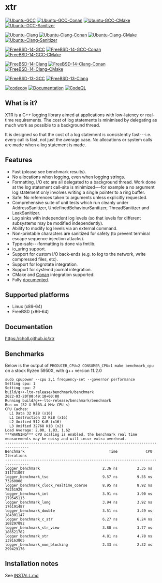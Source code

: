 # xtr

[![Ubuntu-GCC](https://github.com/choll/xtr/workflows/Ubuntu-GCC/badge.svg)](https://github.com/choll/xtr/actions?query=workflow%3AUbuntu-GCC)
[![Ubuntu-GCC-Conan](https://github.com/choll/xtr/workflows/Ubuntu-GCC-Conan/badge.svg)](https://github.com/choll/xtr/actions?query=workflow%3AUbuntu-GCC-Conan)
[![Ubuntu-GCC-CMake](https://github.com/choll/xtr/actions/workflows/ubuntu_gcc_cmake.yml/badge.svg)](https://github.com/choll/xtr/actions/workflows/ubuntu_gcc_cmake.yml)
[![Ubuntu-GCC-Sanitizer](https://github.com/choll/xtr/workflows/Ubuntu-GCC-Sanitizer/badge.svg)](https://github.com/choll/xtr/actions?query=workflow%3AUbuntu-GCC-Sanitizer)

[![Ubuntu-Clang](https://github.com/choll/xtr/actions/workflows/ubuntu_clang.yml/badge.svg)](https://github.com/choll/xtr/actions/workflows/ubuntu_clang.yml)
[![Ubuntu-Clang-Conan](https://github.com/choll/xtr/workflows/Ubuntu-Clang-Conan/badge.svg)](https://github.com/choll/xtr/actions?query=workflow%3AUbuntu-Clang-Conan)
[![Ubuntu-Clang-CMake](https://github.com/choll/xtr/actions/workflows/ubuntu_clang_cmake.yml/badge.svg)](https://github.com/choll/xtr/actions/workflows/ubuntu_clang_cmake.yml)
[![Ubuntu-Clang-Sanitizer](https://github.com/choll/xtr/actions/workflows/ubuntu_clang_sanitizer.yml/badge.svg)](https://github.com/choll/xtr/actions/workflows/ubuntu_clang_sanitizer.yml)

[![FreeBSD-14-GCC](https://api.cirrus-ci.com/github/choll/xtr.svg?task=freebsd-14-gcc)](https://cirrus-ci.com/github/choll/xtr)
[![FreeBSD-14-GCC-Conan](https://api.cirrus-ci.com/github/choll/xtr.svg?task=freebsd-14-gcc-conan)](https://cirrus-ci.com/github/choll/xtr)
[![FreeBSD-14-GCC-CMake](https://api.cirrus-ci.com/github/choll/xtr.svg?task=freebsd-14-gcc-cmake)](https://cirrus-ci.com/github/choll/xtr)

[![FreeBSD-14-Clang](https://api.cirrus-ci.com/github/choll/xtr.svg?task=freebsd-14-clang)](https://cirrus-ci.com/github/choll/xtr)
[![FreeBSD-14-Clang-Conan](https://api.cirrus-ci.com/github/choll/xtr.svg?task=freebsd-14-clang-conan)](https://cirrus-ci.com/github/choll/xtr)
[![FreeBSD-14-Clang-CMake](https://api.cirrus-ci.com/github/choll/xtr.svg?task=freebsd-14-clang-cmake)](https://cirrus-ci.com/github/choll/xtr)

[![FreeBSD-13-GCC](https://api.cirrus-ci.com/github/choll/xtr.svg?task=freebsd-13-gcc)](https://cirrus-ci.com/github/choll/xtr)
[![FreeBSD-13-Clang](https://api.cirrus-ci.com/github/choll/xtr.svg?task=freebsd-13-clang)](https://cirrus-ci.com/github/choll/xtr)

[![codecov](https://codecov.io/gh/choll/xtr/branch/master/graph/badge.svg?token=FDdI0ZM5tv)](https://codecov.io/gh/choll/xtr)
[![Documentation](https://github.com/choll/xtr/actions/workflows/docs.yml/badge.svg)](https://choll.github.io/xtr)
[![CodeQL](https://github.com/choll/xtr/actions/workflows/codeql-analysis.yml/badge.svg)](https://github.com/choll/xtr/actions/workflows/codeql-analysis.yml)

## What is it?

XTR is a C++ logging library aimed at applications with low-latency or real-time
requirements. The cost of log statements is minimised by delegating as much work
as possible to a background thread.

It is designed so that the cost of a log statement is consistently fast---i.e.
every call is fast, not just the average case. No allocations or system calls
are made when a log statement is made.

## Features

* Fast (please see benchmark results).
* No allocations when logging, even when logging strings.
* Formatting, I/O etc are all delegated to a background thread. Work done at the log statement call-site is minimized---for example a no argument log statement only involves writing a single pointer to a ring buffer.
* Safe: No references taken to arguments unless explicitly requested.
* Comprehensive suite of unit tests which run cleanly under AddressSanitizer, UndefinedBehaviourSanitizer, ThreadSanitizer and LeakSanitizer.
* Log sinks with independent log levels (so that levels for different subsystems may be modified independently).
* Ability to modify log levels via an external command.
* Non-printable characters are sanitized for safety (to prevent terminal escape sequence injection attacks).
* Type-safe---formatting is done via fmtlib.
* io\_uring support.
* Support for custom I/O back-ends (e.g. to log to the network, write compressed files, etc).
* Support for logrotate integration.
* Support for systemd journal integration.
* CMake and [Conan](https://conan.io/center/xtr) integration supported.
* Fully [documented](https://choll.github.io/xtr).

## Supported platforms

* Linux (x86-64)
* FreeBSD (x86-64)

## Documentation

https://choll.github.io/xtr

## Benchmarks

Below is the output of `PRODUCER_CPU=2 CONSUMER_CPU=1 make benchmark_cpu` on a stock Ryzen 5950X, with g++ version 11.2.0

```
sudo cpupower --cpu 2,1 frequency-set --governor performance
Setting cpu: 1
Setting cpu: 2
build/g++-lto-release/benchmark/benchmark
2022-03-20T00:49:10+00:00
Running build/g++-lto-release/benchmark/benchmark
Run on (32 X 5083.4 MHz CPU s)
CPU Caches:
  L1 Data 32 KiB (x16)
  L1 Instruction 32 KiB (x16)
  L2 Unified 512 KiB (x16)
  L3 Unified 32768 KiB (x2)
Load Average: 2.00, 1.83, 1.62
***WARNING*** CPU scaling is enabled, the benchmark real time measurements may be noisy and will incur extra overhead.
---------------------------------------------------------------------------------
Benchmark                                       Time             CPU   Iterations
---------------------------------------------------------------------------------
logger_benchmark                             2.36 ns         2.35 ns    311731007
logger_benchmark_tsc                         9.57 ns         9.55 ns     73260008
logger_benchmark_clock_realtime_coarse       8.95 ns         8.92 ns     78251929
logger_benchmark_int                         3.91 ns         3.90 ns    179545113
logger_benchmark_long                        3.94 ns         3.92 ns    176191487
logger_benchmark_double                      3.51 ns         3.49 ns    184301147
logger_benchmark_c_str                       6.27 ns         6.24 ns    108297092
logger_benchmark_str_view                    3.80 ns         3.77 ns    186521782
logger_benchmark_str                         4.81 ns         4.78 ns    139163865
logger_benchmark_non_blocking                2.33 ns         2.32 ns    299429176
```

## Installation notes

See [INSTALL.md](INSTALL.md)
